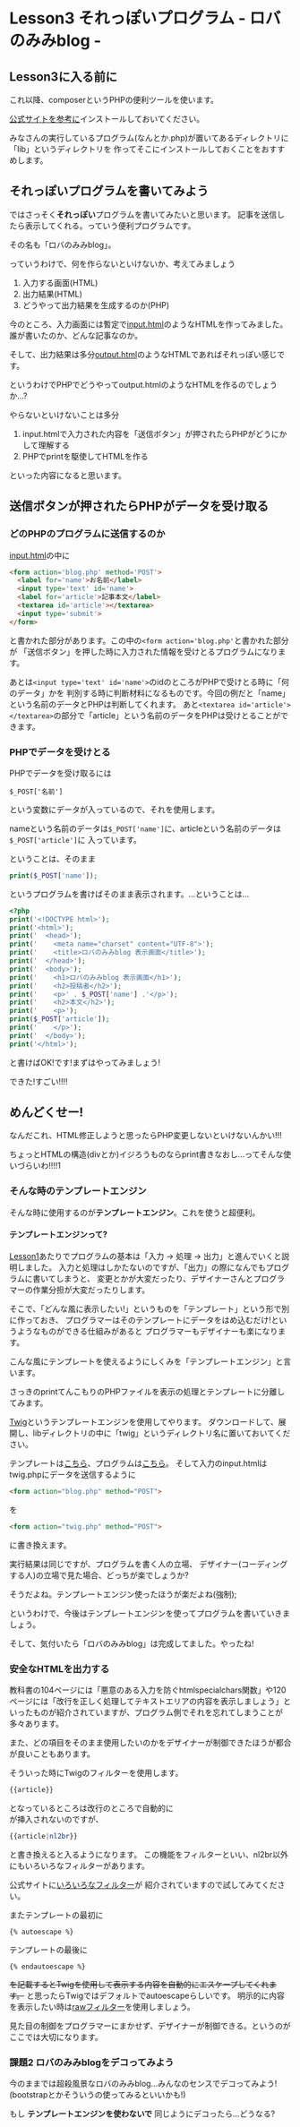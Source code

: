Lesson3 それっぽいプログラム - ロバのみみblog -
===================================

Lesson3に入る前に
-----------------------------------

これ以降、composerというPHPの便利ツールを使います。

[公式サイトを参考に](https://getcomposer.org/)インストールしておいてください。

みなさんの実行しているプログラム(なんとか.php)が置いてあるディレクトリに「lib」というディレクトリを
作ってそこにインストールしておくことをおすすめします。

それっぽいプログラムを書いてみよう
-----------------------------------

ではさっそく**それっぽい**プログラムを書いてみたいと思います。
記事を送信したら表示してくれる。っていう便利プログラムです。

その名も「ロバのみみblog」。

っていうわけで、何を作らないといけないか、考えてみましょう

1. 入力する画面(HTML)
2. 出力結果(HTML)
3. どうやって出力結果を生成するのか(PHP)

今のところ、入力画面には暫定で[input.html](input.html)のようなHTMLを作ってみました。
誰が書いたのか、どんな記事なのか。

そして、出力結果は多分[output.html](output.html)のようなHTMLであればそれっぽい感じです。

というわけでPHPでどうやってoutput.htmlのようなHTMLを作るのでしょうか…?

やらないといけないことは多分

1. input.htmlで入力された内容を「送信ボタン」が押されたらPHPがどうにかして理解する
2. PHPでprintを駆使してHTMLを作る

といった内容になると思います。

送信ボタンが押されたらPHPがデータを受け取る
--------------------------------

### どのPHPのプログラムに送信するのか

[input.html](input.html)の中に

```html
<form action='blog.php' method='POST'>
  <label for='name'>お名前</label>
  <input type='text' id='name'>
  <label for='article'>記事本文</label>
  <textarea id='article'></textarea>
  <input type='submit'>
</form>
```

と書かれた部分があります。この中の`<form action='blog.php'`と書かれた部分が
「送信ボタン」を押した時に入力された情報を受けとるプログラムになります。

あとは`<input type='text' id='name'>`のidのところがPHPで受けとる時に「何のデータ」かを
判別する時に判断材料になるものです。今回の例だと「name」という名前のデータとPHPは判断してくれます。
あと`<textarea id='article'></textarea>`の部分で「article」という名前のデータをPHPは受けとることができます。

### PHPでデータを受けとる

PHPでデータを受け取るには

```
$_POST['名前']
```

という変数にデータが入っているので、それを使用します。

nameという名前のデータは`$_POST['name']`に、articleという名前のデータは`$_POST['article']`に
入っています。

ということは、そのまま

```php
print($_POST['name']);
```

というプログラムを書けばそのまま表示されます。…ということは…

```PHP
<?php
print('<!DOCTYPE html>');
print('<html>');
print('  <head>');
print('    <meta name="charset" content="UTF-8">');
print('    <title>ロバのみみblog 表示画面</title>');
print('  </head>');
print('  <body>');
print('    <h1>ロバのみみblog 表示画面</h1>');
print('    <h2>投稿者</h2>');
print('    <p>' . $_POST['name'] .'</p>');
print('    <h2>本文</h2>');
print('    <p>');
print($_POST['article']);
print('    </p>');
print('  </body>');
print('</html>');
```

と書けばOK!です!まずはやってみましょう!

できた!すごい!!!!

めんどくせー!
-----------------------------

なんだこれ、HTML修正しようと思ったらPHP変更しないといけないんかい!!!

ちょっとHTMLの構造(divとか)イジろうものならprint書きなおし…ってそんな使いづらいわ!!!!1

### そんな時のテンプレートエンジン

そんな時に使用するのが**テンプレートエンジン**。これを使うと超便利。

#### テンプレートエンジンって?

[Lesson1](../Lesson1/)あたりでプログラムの基本は「入力 → 処理 → 出力」と進んでいくと説明しました。
入力と処理はしかたないのですが、「出力」の際になんでもプログラムに書いてしまうと、
変更とかが大変だったり、デザイナーさんとプログラマーの作業分担が大変だったりします。

そこで、「どんな風に表示したい!」というものを「テンプレート」という形で別に作っておき、
プログラマーはそのテンプレートにデータをはめ込むだけ!というようなものができる仕組みがあると
プログラマーもデザイナーも楽になります。

こんな風にテンプレートを使えるようにしくみを「テンプレートエンジン」と言います。

さっきのprintてんこもりのPHPファイルを表示の処理とテンプレートに分離してみます。

[Twig](http://twig.sensiolabs.org/)というテンプレートエンジンを使用してやります。
ダウンロードして、展開し、libディレクトリの中に「twig」というディレクトリ名に置いておいてください。

テンプレートは[こちら](templates/output.tpl)、プログラムは[こちら](twig.php)。
そして入力のinput.htmlはtwig.phpにデータを送信するように

```html
<form action="blog.php" method="POST">
```
を
```html
<form action="twig.php" method="POST">
```
に書き換えます。

実行結果は同じですが、プログラムを書く人の立場、
デザイナー(コーディングする人)の立場で見た場合、どっちが楽でしょうか?

そうだよね。テンプレートエンジン使ったほうが楽だよね(強制);

というわけで、今後はテンプレートエンジンを使ってプログラムを書いていきましょう。

そして、気付いたら「ロバのみみblog」は完成してました。やったね!

### 安全なHTMLを出力する

教科書の104ページには「悪意のある入力を防ぐhtmlspecialchars関数」や120ページには「改行を正しく処理してテキストエリアの内容を表示しましょう」といったものが紹介されていますが、プログラム側でそれを忘れてしまうことが多々あります。

また、どの項目をそのまま使用したいのかをデザイナーが制御できたほうが都合が良いこともあります。

そういった時にTwigのフィルターを使用します。

```php
{{article}}
```

となっているところは改行のところで自動的に<br>が挿入されないのですが、

```php
{{article|nl2br}}
```
と書き換えると入るようになります。
この機能をフィルターといい、nl2br以外にもいろいろなフィルターがあります。

公式サイトに[いろいろなフィルター](http://twig.sensiolabs.org/doc/filters/index.html)が
紹介されていますので試してみてください。


またテンプレートの最初に

```
{% autoescape %}
```
テンプレートの最後に
```
{% endautoescape %}
```
~~を記載するとTwigを使用して表示する内容を自動的にエスケープしてくれます。~~ と思ったらTwigではデフォルトでautoescapeらしいです。
明示的に内容を表示したい時は[rawフィルター](http://twig.sensiolabs.org/doc/filters/raw.html)を使用しましょう。

見た目の制御をプログラマーにまかせず、デザイナーが制御できる。というのがここでは大切になります。

### 課題2 ロバのみみblogをデコってみよう

今のままでは超殺風景なロバのみみblog…みんなのセンスでデコってみよう!
(bootstrapとかそういうの使ってみるといいかも!)

もし **テンプレートエンジンを使わないで** 同じようにデコったら…どうなる?
